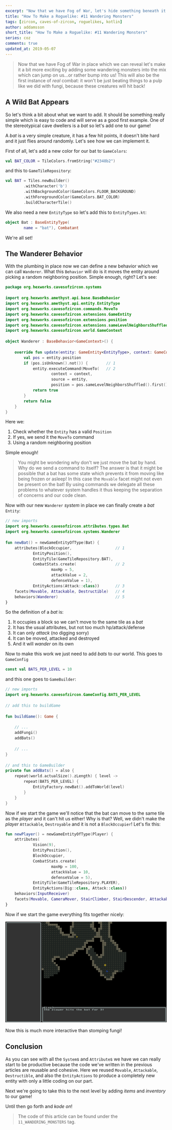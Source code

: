 ```yaml
---
excerpt: "Now that we have Fog of War, let's hide something beneath it: a wondering monster!"
title: "How To Make a Roguelike: #11 Wandering Monsters"
tags: [zircon, caves-of-zircon, roguelikes, kotlin]
author: addamsson
short_title: "How To Make a Roguelike: #11 Wandering Monsters"
series: coz
comments: true
updated_at: 2019-05-07
---
```


> Now that we have Fog of War in place which we can reveal let's make it a bit more exciting by
adding some wandering monsters into the mix which can jump on us...or rather bump into us! This
will also be the first instance of *real* combat: it won't be just beating things to a pulp
like we did with fungi, because these creatures will hit back!

## A Wild Bat Appears

So let's think a bit about what we want to add. It should be something really simple which is easy to
code and will serve as a good first example. One of the stereotypical cave dwellers is
a *bat* so let's add one to our game!

A *bat* is a very simple creature, it has a few hit points, it doesn't bite hard and it just flies
around randomly. Let's see how we can implement it.

First of all, let's add a new color for our bat to `GameColors`:

```kotlin
val BAT_COLOR = TileColors.fromString("#2348b2")
```

and this to `GameTileRepository`:

```kotlin
val BAT = Tiles.newBuilder()
        .withCharacter('b')
        .withBackgroundColor(GameColors.FLOOR_BACKGROUND)
        .withForegroundColor(GameColors.BAT_COLOR)
        .buildCharacterTile()
```

We also need a new `EntityType` so let's add this to `EntityTypes.kt`:

```kotlin
object Bat : BaseEntityType(
        name = "bat"), Combatant
```

We're all set!

## The Wanderer Behavior

With the plumbing in place now we can define a new behavior which we can call `Wanderer`. What this `Behavior` will
do is it moves the entity around picking a random neighboring position. Simple enough, right? Let's see:

```kotlin
package org.hexworks.cavesofzircon.systems

import org.hexworks.amethyst.api.base.BaseBehavior
import org.hexworks.amethyst.api.entity.EntityType
import org.hexworks.cavesofzircon.commands.MoveTo
import org.hexworks.cavesofzircon.extensions.GameEntity
import org.hexworks.cavesofzircon.extensions.position
import org.hexworks.cavesofzircon.extensions.sameLevelNeighborsShuffled
import org.hexworks.cavesofzircon.world.GameContext

object Wanderer : BaseBehavior<GameContext>() {

    override fun update(entity: GameEntity<EntityType>, context: GameContext): Boolean {
        val pos = entity.position
        if (pos.isUnknown().not()) {        // 1
            entity.executeCommand(MoveTo(   // 2
                    context = context,
                    source = entity,
                    position = pos.sameLevelNeighborsShuffled().first()))   // 3
            return true
        }
        return false
    }
}
```

Here we:

1. Check whether the `Entity` has a valid `Position`
2. If yes, we send it the `MoveTo` command
3. Using a random neighboring position

Simple enough!

> You might be wondering why don't we just move the bat by hand. Why do we send a command to itself?
The answer is that it might be possible that a bat has some state which prevents it from moving like
being frozen or asleep! In this case the `Movable` facet might not even be present on the bat! By
using commands we delegate all these problems to whatever system handles it thus keeping the separation
of concerns and our code clean.

Now with our new `Wanderer` *system* in place we can finally create a *bat* `Entity`:

```kotlin
// new imports
import org.hexworks.cavesofzircon.attributes.types.Bat
import org.hexworks.cavesofzircon.systems.Wanderer

fun newBat() = newGameEntityOfType(Bat) {
    attributes(BlockOccupier,                   // 1
            EntityPosition(),
            EntityTile(GameTileRepository.BAT),
            CombatStats.create(                 // 2
                    maxHp = 5,
                    attackValue = 2,
                    defenseValue = 1),
            EntityActions(Attack::class))       // 3
    facets(Movable, Attackable, Destructible)   // 4
    behaviors(Wanderer)                         // 5
}
```

So the definition of a *bat* is:

1. It occupies a block so we can't move to the same tile as a *bat*
2. It has the usual attributes, but not too much hp/attack/defense
3. It can only *attack* (no digging sorry)
4. It can be moved, attacked and destroyed
5. And it will *wander* on its own

Now to make this work we just need to add *bats* to our world. This goes to `GameConfig`

```kotlin
const val BATS_PER_LEVEL = 10
```

and this one goes to `GameBuilder`:

```kotlin
// new imports
import org.hexworks.cavesofzircon.GameConfig.BATS_PER_LEVEL

// add this to buildGame

fun buildGame(): Game {

    // ...
    addFungi()
    addBats()

    // ...
}

// and this to GameBuilder
private fun addBats() = also {
    repeat(world.actualSize().zLength) { level ->
        repeat(BATS_PER_LEVEL) {
            EntityFactory.newBat().addToWorld(level)
        }
    }
}
```

Now if we start the game we'll notice that the bat can move to the same tile as the *player* and it can't hit us either!
Why is that? Well, we didn't make the *player* `Attackable`, `Destroyable` and it is not a `BlockOccupier`! Let's fix this:

```kotlin
fun newPlayer() = newGameEntityOfType(Player) {
    attributes(
            Vision(9),
            EntityPosition(),
            BlockOccupier,
            CombatStats.create(
                    maxHp = 100,
                    attackValue = 10,
                    defenseValue = 5),
            EntityTile(GameTileRepository.PLAYER),
            EntityActions(Dig::class, Attack::class))
    behaviors(InputReceiver)
    facets(Movable, CameraMover, StairClimber, StairDescender, Attackable, Destructible)
}
```

Now if we start the game everything fits together nicely:

![Killing Bats](/assets/img/killing_bats.gif)

Now this is much more interactive than stomping fungi!

## Conclusion

As you can see with all the `System`s and `Attribute`s we have we can really start to be productive because the
code we've written in the previous articles are reusable and cohesive. Here we reused `Movable`, `Attackable`,
`Destructible`, and also the `EntityActions` to produce a completely new entity with only a little coding on
our part.

Next we're going to take this to the next level by adding *items* and *inventory* to our game!

Until then go forth and *kode on*!
 
> The code of this article can be found under the `11_WANDERING_MONSTERS` tag.
